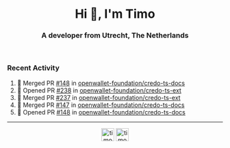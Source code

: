<h1 align="center">Hi 👋, I'm Timo</h1>
<h3 align="center">A developer from Utrecht, The Netherlands</h3>
<br/>
<!-- https://github.com/rahuldkjain/github-profile-readme-generator --!>

<!--  <p align="left"><img src="https://github-readme-stats.vercel.app/api?username=timoglastra&show_icons=true&count_private=true&" alt="timoglastra" /></p> --!>

<!--
Github language stats
<p align="left"><img src="https://github-readme-stats.vercel.app/api/top-langs/?username=timoglastra&layout=compact" alt="timoglastra" /><p>
-->

<!-- Codestats language stats -->
<!-- <p align="left"><img src="https://codestats-readme.vercel.app/api/top-langs/?username=timoglastra&layout=compact&language_count=12" alt="timoglastra" /><p>    --!>
  
<h3>Recent Activity</h3>

<!--START_SECTION:activity-->
1. 🎉 Merged PR [#148](https://github.com/openwallet-foundation/credo-ts-docs/pull/148) in [openwallet-foundation/credo-ts-docs](https://github.com/openwallet-foundation/credo-ts-docs)
2. 💪 Opened PR [#238](https://github.com/openwallet-foundation/credo-ts-ext/pull/238) in [openwallet-foundation/credo-ts-ext](https://github.com/openwallet-foundation/credo-ts-ext)
3. 🎉 Merged PR [#237](https://github.com/openwallet-foundation/credo-ts-ext/pull/237) in [openwallet-foundation/credo-ts-ext](https://github.com/openwallet-foundation/credo-ts-ext)
4. 🎉 Merged PR [#147](https://github.com/openwallet-foundation/credo-ts-docs/pull/147) in [openwallet-foundation/credo-ts-docs](https://github.com/openwallet-foundation/credo-ts-docs)
5. 💪 Opened PR [#148](https://github.com/openwallet-foundation/credo-ts-docs/pull/148) in [openwallet-foundation/credo-ts-docs](https://github.com/openwallet-foundation/credo-ts-docs)
<!--END_SECTION:activity-->

---

<p align="center">
<a href="https://twitter.com/timoglastra" target="blank"><img align="center" src="https://cdn.jsdelivr.net/npm/simple-icons@3.0.1/icons/twitter.svg" alt="timoglastra" height="30" width="30" /></a>
<a href="https://linkedin.com/in/timoglastra" target="blank"><img align="center" src="https://cdn.jsdelivr.net/npm/simple-icons@3.0.1/icons/linkedin.svg" alt="timoglastra" height="30" width="30" /></a>
</p>



